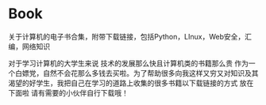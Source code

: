 # Book
关于计算机的电子书合集，附带下载链接，包括Python，LInux，Web安全，汇编，网络知识

对于学习计算机的大学生来说 技术的发展那么快且计算机类的书籍那么贵 作为一个白嫖党，自然不会花那么多钱去买啦。为了帮助很多向我这样又穷又对知识及其渴望的好学生，我把自己在学习的道路上收集的很多书籍以下载链接的方式 放在下面啦  请有需要的小伙伴自行下载哦！
